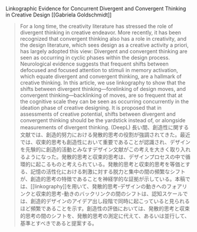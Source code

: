 
Linkographic Evidence for Concurrent Divergent and Convergent Thinking in Creative Design
[[Gabriela Goldschmidt]]

> For a long time, the creativity literature has stressed the role of divergent thinking in creative endeavor. More recently, it has been recognized that convergent thinking also has a role in creativity, and the design literature, which sees design as a creative activity a priori, has largely adopted this view: Divergent and convergent thinking are seen as occurring in cyclic phases within the design process. Neurological evidence suggests that frequent shifts between defocused and focused attention to stimuli in memory activation, which equate divergent and convergent thinking, are a hallmark of creative thinking. In this article, we use linkography to show that the shifts between divergent thinking—forelinking of design moves, and convergent thinking—backlinking of moves, are so frequent that at the cognitive scale they can be seen as occurring concurrently in the ideation phase of creative designing. It is proposed that in assessments of creative potential, shifts between divergent and convergent thinking should be the yardstick instead of, or alongside measurements of divergent thinking.
(DeepL) 長い間、創造性に関する文献では、創造的努力における発散的思考の役割が強調されてきた。最近では、収束的思考も創造性において重要であることが認識され、デザインを先験的に創造的活動とみなすデザイン文献がこの考えを大きく取り入れるようになった。発散的思考と収束的思考は、デザインプロセスの中で循環的に起こるものと考えられている。発散的思考と収束的思考を等価とする、記憶の活性化における刺激に対する脱力と集中の間の頻繁なシフトが、創造的思考の特徴であることを神経学的な証拠が示している。本稿では、[[linkography]]を用いて、発散的思考-デザインの動きへのフォアリンクと収束的思考-動きのバックリンクの間のシフトは、認知スケールでは、創造的デザインのアイデア出し段階で同時に起こっていると見られるほど頻繁であることを示す。創造性の評価においては、発散的思考と収束的思考の間のシフトを、発散的思考の測定に代えて、あるいは並行して、基準とすべきであると提案する。

